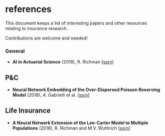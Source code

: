 # references

This document keeps a list of interesting papers and other resources relating to insurance research.

Contributions are welcome and needed!

### General

- **AI in Actuarial Science** (2018), R. Richman [[ssrn]](https://papers.ssrn.com/sol3/papers.cfm?abstract_id=3218082)

## P&C

- **Neural Network Embedding of the Over-Dispersed Poisson Reserving Model** (2018), A. Gabrielli et al. [[ssrn]](https://papers.ssrn.com/sol3/papers.cfm?abstract_id=3288454)

## Life Insurance

- **A Neural Network Extension of the Lee-Carter Model to Multiple Populations** (2018), R. Richman and M.V. Wuthrich [[ssrn]](https://papers.ssrn.com/sol3/papers.cfm?abstract_id=3270877)



